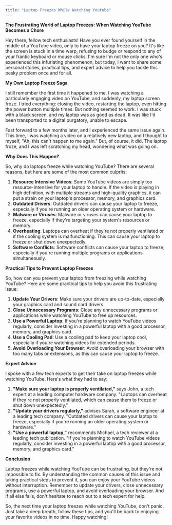```yaml
---
title: "Laptop Freezes While Watching Youtube"
---
```


**The Frustrating World of Laptop Freezes: When Watching YouTube Becomes a Chore**

Hey there, fellow tech enthusiasts! Have you ever found yourself in the middle of a YouTube video, only to have your laptop freeze on you? It's like the screen is stuck in a time warp, refusing to budge or respond to any of your frantic keyboard or mouse clicks. I'm sure I'm not the only one who's experienced this infuriating phenomenon, but today, I want to share some personal stories, practical tips, and expert advice to help you tackle this pesky problem once and for all.

**My Own Laptop Freeze Saga**

I still remember the first time it happened to me. I was watching a particularly engaging video on YouTube, and suddenly, my laptop screen froze. I tried everything: closing the video, restarting the laptop, even hitting the power button multiple times. But nothing seemed to work. I was stuck with a black screen, and my laptop was as good as dead. It was like I'd been transported to a digital purgatory, unable to escape.

Fast forward to a few months later, and I experienced the same issue again. This time, I was watching a video on a relatively new laptop, and I thought to myself, "Ah, this can't happen to me again." But, of course, it did. The laptop froze, and I was left scratching my head, wondering what was going on.

**Why Does This Happen?**

So, why do laptops freeze while watching YouTube? There are several reasons, but here are some of the most common culprits:

1. **Resource Intensive Videos**: Some YouTube videos are simply too resource-intensive for your laptop to handle. If the video is playing in high definition, with multiple streams and high-quality graphics, it can put a strain on your laptop's processor, memory, and graphics card.
2. **Outdated Drivers**: Outdated drivers can cause your laptop to freeze, especially if you're running an older operating system or hardware.
3. **Malware or Viruses**: Malware or viruses can cause your laptop to freeze, especially if they're targeting your system's resources or memory.
4. **Overheating**: Laptops can overheat if they're not properly ventilated or if the cooling system is malfunctioning. This can cause your laptop to freeze or shut down unexpectedly.
5. **Software Conflicts**: Software conflicts can cause your laptop to freeze, especially if you're running multiple programs or applications simultaneously.

**Practical Tips to Prevent Laptop Freezes**

So, how can you prevent your laptop from freezing while watching YouTube? Here are some practical tips to help you avoid this frustrating issue:

1. **Update Your Drivers**: Make sure your drivers are up-to-date, especially your graphics card and sound card drivers.
2. **Close Unnecessary Programs**: Close any unnecessary programs or applications while watching YouTube to free up resources.
3. **Use a Powerful Laptop**: If you're planning to watch YouTube videos regularly, consider investing in a powerful laptop with a good processor, memory, and graphics card.
4. **Use a Cooling Pad**: Use a cooling pad to keep your laptop cool, especially if you're watching videos for extended periods.
5. **Avoid Overloading Your Browser**: Avoid overloading your browser with too many tabs or extensions, as this can cause your laptop to freeze.

**Expert Advice**

I spoke with a few tech experts to get their take on laptop freezes while watching YouTube. Here's what they had to say:

1. **"Make sure your laptop is properly ventilated,"** says John, a tech expert at a leading computer hardware company. "Laptops can overheat if they're not properly ventilated, which can cause them to freeze or shut down unexpectedly."
2. **"Update your drivers regularly,"** advises Sarah, a software engineer at a leading tech company. "Outdated drivers can cause your laptop to freeze, especially if you're running an older operating system or hardware."
3. **"Use a powerful laptop,"** recommends Michael, a tech reviewer at a leading tech publication. "If you're planning to watch YouTube videos regularly, consider investing in a powerful laptop with a good processor, memory, and graphics card."

**Conclusion**

Laptop freezes while watching YouTube can be frustrating, but they're not impossible to fix. By understanding the common causes of this issue and taking practical steps to prevent it, you can enjoy your YouTube videos without interruption. Remember to update your drivers, close unnecessary programs, use a powerful laptop, and avoid overloading your browser. And if all else fails, don't hesitate to reach out to a tech expert for help.

So, the next time your laptop freezes while watching YouTube, don't panic. Just take a deep breath, follow these tips, and you'll be back to enjoying your favorite videos in no time. Happy watching!